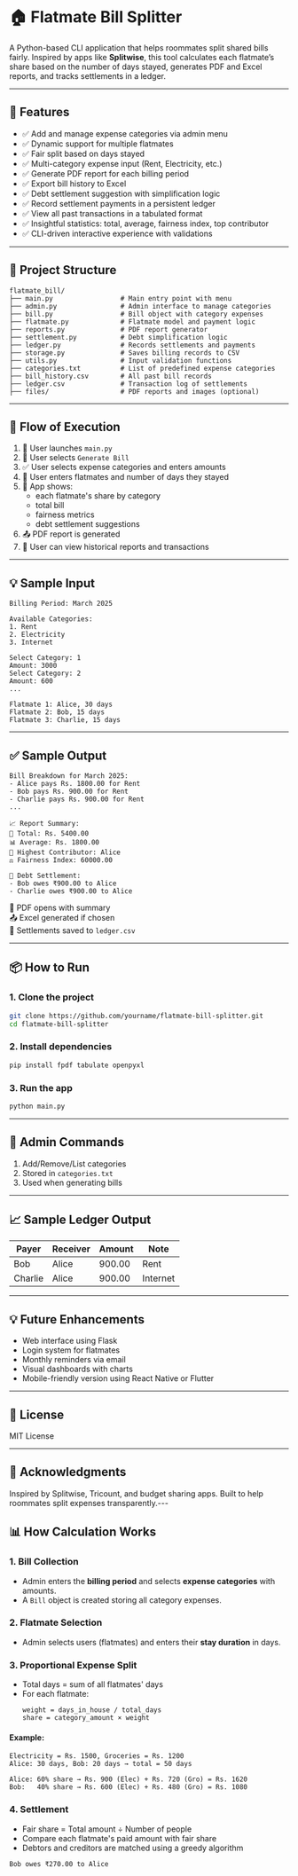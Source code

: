 # 🏠 Flatmate Bill Splitter

A Python-based CLI application that helps roommates split shared bills fairly. Inspired by apps like **Splitwise**, this tool calculates each flatmate’s share based on the number of days stayed, generates PDF and Excel reports, and tracks settlements in a ledger.

---

## 🚀 Features

- ✅ Add and manage expense categories via admin menu
- ✅ Dynamic support for multiple flatmates
- ✅ Fair split based on days stayed
- ✅ Multi-category expense input (Rent, Electricity, etc.)
- ✅ Generate PDF report for each billing period
- ✅ Export bill history to Excel
- ✅ Debt settlement suggestion with simplification logic
- ✅ Record settlement payments in a persistent ledger
- ✅ View all past transactions in a tabulated format
- ✅ Insightful statistics: total, average, fairness index, top contributor
- ✅ CLI-driven interactive experience with validations

---

## 📂 Project Structure

```
flatmate_bill/
├── main.py                 # Main entry point with menu
├── admin.py                # Admin interface to manage categories
├── bill.py                 # Bill object with category expenses
├── flatmate.py             # Flatmate model and payment logic
├── reports.py              # PDF report generator
├── settlement.py           # Debt simplification logic
├── ledger.py               # Records settlements and payments
├── storage.py              # Saves billing records to CSV
├── utils.py                # Input validation functions
├── categories.txt          # List of predefined expense categories
├── bill_history.csv        # All past bill records
├── ledger.csv              # Transaction log of settlements
├── files/                  # PDF reports and images (optional)
```

---

## 🔁 Flow of Execution

1. 🏁 User launches `main.py`
2. 🧾 User selects `Generate Bill`
3. ✅ User selects expense categories and enters amounts
4. 👥 User enters flatmates and number of days they stayed
5. 📄 App shows:
   - each flatmate's share by category
   - total bill
   - fairness metrics
   - debt settlement suggestions
6. 📤 PDF report is generated
7. 📒 User can view historical reports and transactions

---

## 💡 Sample Input

```
Billing Period: March 2025

Available Categories:
1. Rent
2. Electricity
3. Internet

Select Category: 1
Amount: 3000
Select Category: 2
Amount: 600
...

Flatmate 1: Alice, 30 days
Flatmate 2: Bob, 15 days
Flatmate 3: Charlie, 15 days
```

---

## ✅ Sample Output

```
Bill Breakdown for March 2025:
- Alice pays Rs. 1800.00 for Rent
- Bob pays Rs. 900.00 for Rent
- Charlie pays Rs. 900.00 for Rent
...

📈 Report Summary:
🧮 Total: Rs. 5400.00
📊 Average: Rs. 1800.00
💸 Highest Contributor: Alice
⚖️ Fairness Index: 60000.00

🤝 Debt Settlement:
- Bob owes ₹900.00 to Alice
- Charlie owes ₹900.00 to Alice
```

📄 PDF opens with summary  
📤 Excel generated if chosen  
🧾 Settlements saved to `ledger.csv`

---

## 📦 How to Run

### 1. Clone the project
```bash
git clone https://github.com/yourname/flatmate-bill-splitter.git
cd flatmate-bill-splitter
```

### 2. Install dependencies
```bash
pip install fpdf tabulate openpyxl
```

### 3. Run the app
```bash
python main.py
```

---

## 🔧 Admin Commands

1. Add/Remove/List categories
2. Stored in `categories.txt`
3. Used when generating bills

---

## 📈 Sample Ledger Output

| Payer   | Receiver | Amount | Note     |
|---------|----------|--------|----------|
| Bob     | Alice    | 900.00 | Rent     |
| Charlie | Alice    | 900.00 | Internet |

---

## 💡 Future Enhancements

- Web interface using Flask
- Login system for flatmates
- Monthly reminders via email
- Visual dashboards with charts
- Mobile-friendly version using React Native or Flutter

---

## 📜 License

MIT License

---

## 🙌 Acknowledgments

Inspired by Splitwise, Tricount, and budget sharing apps. Built to help roommates split expenses transparently.---

## 📊 How Calculation Works

### 1. Bill Collection
- Admin enters the **billing period** and selects **expense categories** with amounts.
- A `Bill` object is created storing all category expenses.

### 2. Flatmate Selection
- Admin selects users (flatmates) and enters their **stay duration** in days.

### 3. Proportional Expense Split
- Total days = sum of all flatmates' days
- For each flatmate:
  ```
  weight = days_in_house / total_days
  share = category_amount × weight
  ```

#### Example:
```
Electricity = Rs. 1500, Groceries = Rs. 1200
Alice: 30 days, Bob: 20 days → total = 50 days

Alice: 60% share → Rs. 900 (Elec) + Rs. 720 (Gro) = Rs. 1620
Bob:   40% share → Rs. 600 (Elec) + Rs. 480 (Gro) = Rs. 1080
```

### 4. Settlement
- Fair share = Total amount ÷ Number of people
- Compare each flatmate's paid amount with fair share
- Debtors and creditors are matched using a greedy algorithm
```
Bob owes ₹270.00 to Alice
```